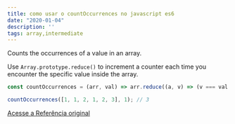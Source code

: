 ```yaml
---
title: como usar o countOccurrences no javascript es6
date: "2020-01-04"
description: ''
tags: array,intermediate
---
```


Counts the occurrences of a value in an array.

Use `Array.prototype.reduce()` to increment a counter each time you encounter the specific value inside the array.

```js
const countOccurrences = (arr, val) => arr.reduce((a, v) => (v === val ? a + 1 : a), 0);
```

```js
countOccurrences([1, 1, 2, 1, 2, 3], 1); // 3
```


[Acesse a Referência original](http://github.com/30-seconds/)
